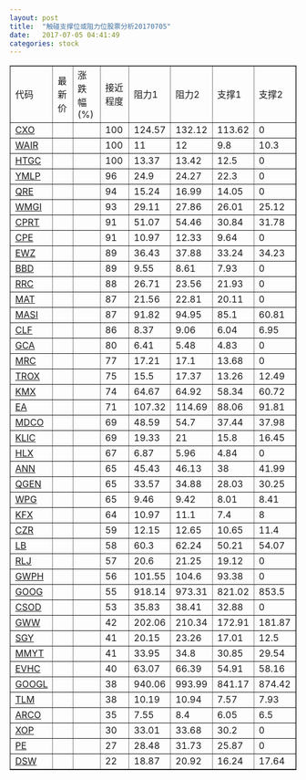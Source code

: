 ```yaml
---
layout: post
title:  "触碰支撑位或阻力位股票分析20170705"
date:   2017-07-05 04:41:49
categories: stock
---
```

<script type="text/javascript">
var stockList = []
stockList.push('gb_cxo');
stockList.push('gb_wair');
stockList.push('gb_htgc');
stockList.push('gb_ymlp');
stockList.push('gb_qre');
stockList.push('gb_wmgi');
stockList.push('gb_cprt');
stockList.push('gb_cpe');
stockList.push('gb_ewz');
stockList.push('gb_bbd');
stockList.push('gb_rrc');
stockList.push('gb_mat');
stockList.push('gb_masi');
stockList.push('gb_clf');
stockList.push('gb_gca');
stockList.push('gb_mrc');
stockList.push('gb_trox');
stockList.push('gb_kmx');
stockList.push('gb_ea');
stockList.push('gb_mdco');
stockList.push('gb_klic');
stockList.push('gb_hlx');
stockList.push('gb_ann');
stockList.push('gb_qgen');
stockList.push('gb_wpg');
stockList.push('gb_kfx');
stockList.push('gb_czr');
stockList.push('gb_lb');
stockList.push('gb_rlj');
stockList.push('gb_gwph');
stockList.push('gb_goog');
stockList.push('gb_csod');
stockList.push('gb_gww');
stockList.push('gb_sgy');
stockList.push('gb_mmyt');
stockList.push('gb_evhc');
stockList.push('gb_googl');
stockList.push('gb_tlm');
stockList.push('gb_arco');
stockList.push('gb_xop');
stockList.push('gb_pe');
stockList.push('gb_dsw');
</script>
<table border="1">
 <tr>
 <td>代码</td>
 <td>最新价</td>
 <td>涨跌幅(%)</td>
 <td>接近程度</td>
 <td>阻力1</td>
 <td>阻力2</td>
 <td>支撑1</td>
 <td>支撑2</td>
</tr>
  <tr id="cxo" class="red">
  <td><a href="http://stock.finance.sina.com.cn/usstock/quotes/CXO.html" target="_blank">CXO</a></td><td></td><td></td><td>100</td><td>124.57</td><td>132.12</td><td>113.62</td><td>0</td></tr>
  <tr id="wair" class="red">
  <td><a href="http://stock.finance.sina.com.cn/usstock/quotes/WAIR.html" target="_blank">WAIR</a></td><td></td><td></td><td>100</td><td>11</td><td>12</td><td>9.8</td><td>10.3</td></tr>
  <tr id="htgc" class="red">
  <td><a href="http://stock.finance.sina.com.cn/usstock/quotes/HTGC.html" target="_blank">HTGC</a></td><td></td><td></td><td>100</td><td>13.37</td><td>13.42</td><td>12.5</td><td>0</td></tr>
  <tr id="ymlp" class="red">
  <td><a href="http://stock.finance.sina.com.cn/usstock/quotes/YMLP.html" target="_blank">YMLP</a></td><td></td><td></td><td>96</td><td>24.9</td><td>24.27</td><td>22.3</td><td>0</td></tr>
  <tr id="qre" class="red">
  <td><a href="http://stock.finance.sina.com.cn/usstock/quotes/QRE.html" target="_blank">QRE</a></td><td></td><td></td><td>94</td><td>15.24</td><td>16.99</td><td>14.05</td><td>0</td></tr>
  <tr id="wmgi" class="red">
  <td><a href="http://stock.finance.sina.com.cn/usstock/quotes/WMGI.html" target="_blank">WMGI</a></td><td></td><td></td><td>93</td><td>29.11</td><td>27.86</td><td>26.01</td><td>25.12</td></tr>
  <tr id="cprt" class="green">
  <td><a href="http://stock.finance.sina.com.cn/usstock/quotes/CPRT.html" target="_blank">CPRT</a></td><td></td><td></td><td>91</td><td>51.07</td><td>54.46</td><td>30.84</td><td>31.78</td></tr>
  <tr id="cpe" class="red">
  <td><a href="http://stock.finance.sina.com.cn/usstock/quotes/CPE.html" target="_blank">CPE</a></td><td></td><td></td><td>91</td><td>10.97</td><td>12.33</td><td>9.64</td><td>0</td></tr>
  <tr id="ewz" class="green">
  <td><a href="http://stock.finance.sina.com.cn/usstock/quotes/EWZ.html" target="_blank">EWZ</a></td><td></td><td></td><td>89</td><td>36.43</td><td>37.88</td><td>33.24</td><td>34.23</td></tr>
  <tr id="bbd" class="red">
  <td><a href="http://stock.finance.sina.com.cn/usstock/quotes/BBD.html" target="_blank">BBD</a></td><td></td><td></td><td>89</td><td>9.55</td><td>8.61</td><td>7.93</td><td>0</td></tr>
  <tr id="rrc" class="red">
  <td><a href="http://stock.finance.sina.com.cn/usstock/quotes/RRC.html" target="_blank">RRC</a></td><td></td><td></td><td>88</td><td>26.71</td><td>23.56</td><td>21.93</td><td>0</td></tr>
  <tr id="mat" class="red">
  <td><a href="http://stock.finance.sina.com.cn/usstock/quotes/MAT.html" target="_blank">MAT</a></td><td></td><td></td><td>87</td><td>21.56</td><td>22.81</td><td>20.11</td><td>0</td></tr>
  <tr id="masi" class="red">
  <td><a href="http://stock.finance.sina.com.cn/usstock/quotes/MASI.html" target="_blank">MASI</a></td><td></td><td></td><td>87</td><td>91.82</td><td>94.95</td><td>85.1</td><td>60.81</td></tr>
  <tr id="clf" class="green">
  <td><a href="http://stock.finance.sina.com.cn/usstock/quotes/CLF.html" target="_blank">CLF</a></td><td></td><td></td><td>86</td><td>8.37</td><td>9.06</td><td>6.04</td><td>6.95</td></tr>
  <tr id="gca" class="green">
  <td><a href="http://stock.finance.sina.com.cn/usstock/quotes/GCA.html" target="_blank">GCA</a></td><td></td><td></td><td>80</td><td>6.41</td><td>5.48</td><td>4.83</td><td>0</td></tr>
  <tr id="mrc" class="red">
  <td><a href="http://stock.finance.sina.com.cn/usstock/quotes/MRC.html" target="_blank">MRC</a></td><td></td><td></td><td>77</td><td>17.21</td><td>17.1</td><td>13.68</td><td>0</td></tr>
  <tr id="trox" class="red">
  <td><a href="http://stock.finance.sina.com.cn/usstock/quotes/TROX.html" target="_blank">TROX</a></td><td></td><td></td><td>75</td><td>15.5</td><td>17.37</td><td>13.26</td><td>12.49</td></tr>
  <tr id="kmx" class="red">
  <td><a href="http://stock.finance.sina.com.cn/usstock/quotes/KMX.html" target="_blank">KMX</a></td><td></td><td></td><td>74</td><td>64.67</td><td>64.92</td><td>58.34</td><td>60.72</td></tr>
  <tr id="ea" class="red">
  <td><a href="http://stock.finance.sina.com.cn/usstock/quotes/EA.html" target="_blank">EA</a></td><td></td><td></td><td>71</td><td>107.32</td><td>114.69</td><td>88.06</td><td>91.81</td></tr>
  <tr id="mdco" class="green">
  <td><a href="http://stock.finance.sina.com.cn/usstock/quotes/MDCO.html" target="_blank">MDCO</a></td><td></td><td></td><td>69</td><td>48.59</td><td>54.7</td><td>37.44</td><td>37.98</td></tr>
  <tr id="klic" class="red">
  <td><a href="http://stock.finance.sina.com.cn/usstock/quotes/KLIC.html" target="_blank">KLIC</a></td><td></td><td></td><td>69</td><td>19.33</td><td>21</td><td>15.8</td><td>16.45</td></tr>
  <tr id="hlx" class="red">
  <td><a href="http://stock.finance.sina.com.cn/usstock/quotes/HLX.html" target="_blank">HLX</a></td><td></td><td></td><td>67</td><td>6.87</td><td>5.96</td><td>4.84</td><td>0</td></tr>
  <tr id="ann" class="red">
  <td><a href="http://stock.finance.sina.com.cn/usstock/quotes/ANN.html" target="_blank">ANN</a></td><td></td><td></td><td>65</td><td>45.43</td><td>46.13</td><td>38</td><td>41.99</td></tr>
  <tr id="qgen" class="red">
  <td><a href="http://stock.finance.sina.com.cn/usstock/quotes/QGEN.html" target="_blank">QGEN</a></td><td></td><td></td><td>65</td><td>33.57</td><td>34.88</td><td>28.03</td><td>30.25</td></tr>
  <tr id="wpg" class="green">
  <td><a href="http://stock.finance.sina.com.cn/usstock/quotes/WPG.html" target="_blank">WPG</a></td><td></td><td></td><td>65</td><td>9.46</td><td>9.42</td><td>8.01</td><td>8.41</td></tr>
  <tr id="kfx" class="green">
  <td><a href="http://stock.finance.sina.com.cn/usstock/quotes/KFX.html" target="_blank">KFX</a></td><td></td><td></td><td>64</td><td>10.97</td><td>11.1</td><td>7.4</td><td>8</td></tr>
  <tr id="czr" class="red">
  <td><a href="http://stock.finance.sina.com.cn/usstock/quotes/CZR.html" target="_blank">CZR</a></td><td></td><td></td><td>59</td><td>12.15</td><td>12.65</td><td>10.65</td><td>11.4</td></tr>
  <tr id="lb" class="green">
  <td><a href="http://stock.finance.sina.com.cn/usstock/quotes/LB.html" target="_blank">LB</a></td><td></td><td></td><td>58</td><td>60.3</td><td>62.24</td><td>50.21</td><td>54.07</td></tr>
  <tr id="rlj" class="red">
  <td><a href="http://stock.finance.sina.com.cn/usstock/quotes/RLJ.html" target="_blank">RLJ</a></td><td></td><td></td><td>57</td><td>20.6</td><td>21.25</td><td>19.12</td><td>0</td></tr>
  <tr id="gwph" class="red">
  <td><a href="http://stock.finance.sina.com.cn/usstock/quotes/GWPH.html" target="_blank">GWPH</a></td><td></td><td></td><td>56</td><td>101.55</td><td>104.6</td><td>93.38</td><td>0</td></tr>
  <tr id="goog" class="red">
  <td><a href="http://stock.finance.sina.com.cn/usstock/quotes/GOOG.html" target="_blank">GOOG</a></td><td></td><td></td><td>55</td><td>918.14</td><td>973.31</td><td>821.02</td><td>853.5</td></tr>
  <tr id="csod" class="red">
  <td><a href="http://stock.finance.sina.com.cn/usstock/quotes/CSOD.html" target="_blank">CSOD</a></td><td></td><td></td><td>53</td><td>35.83</td><td>38.41</td><td>32.88</td><td>0</td></tr>
  <tr id="gww" class="green">
  <td><a href="http://stock.finance.sina.com.cn/usstock/quotes/GWW.html" target="_blank">GWW</a></td><td></td><td></td><td>42</td><td>202.06</td><td>210.34</td><td>172.91</td><td>181.87</td></tr>
  <tr id="sgy" class="red">
  <td><a href="http://stock.finance.sina.com.cn/usstock/quotes/SGY.html" target="_blank">SGY</a></td><td></td><td></td><td>41</td><td>20.15</td><td>23.26</td><td>17.01</td><td>12.5</td></tr>
  <tr id="mmyt" class="red">
  <td><a href="http://stock.finance.sina.com.cn/usstock/quotes/MMYT.html" target="_blank">MMYT</a></td><td></td><td></td><td>41</td><td>33.95</td><td>34.8</td><td>30.85</td><td>29.54</td></tr>
  <tr id="evhc" class="red">
  <td><a href="http://stock.finance.sina.com.cn/usstock/quotes/EVHC.html" target="_blank">EVHC</a></td><td></td><td></td><td>40</td><td>63.07</td><td>66.39</td><td>54.91</td><td>58.16</td></tr>
  <tr id="googl" class="red">
  <td><a href="http://stock.finance.sina.com.cn/usstock/quotes/GOOGL.html" target="_blank">GOOGL</a></td><td></td><td></td><td>38</td><td>940.06</td><td>993.99</td><td>841.17</td><td>874.42</td></tr>
  <tr id="tlm" class="green">
  <td><a href="http://stock.finance.sina.com.cn/usstock/quotes/TLM.html" target="_blank">TLM</a></td><td></td><td></td><td>38</td><td>10.19</td><td>10.94</td><td>7.57</td><td>7.93</td></tr>
  <tr id="arco" class="red">
  <td><a href="http://stock.finance.sina.com.cn/usstock/quotes/ARCO.html" target="_blank">ARCO</a></td><td></td><td></td><td>35</td><td>7.55</td><td>8.4</td><td>6.05</td><td>6.5</td></tr>
  <tr id="xop" class="red">
  <td><a href="http://stock.finance.sina.com.cn/usstock/quotes/XOP.html" target="_blank">XOP</a></td><td></td><td></td><td>30</td><td>33.01</td><td>33.68</td><td>30.2</td><td>0</td></tr>
  <tr id="pe" class="green">
  <td><a href="http://stock.finance.sina.com.cn/usstock/quotes/PE.html" target="_blank">PE</a></td><td></td><td></td><td>27</td><td>28.48</td><td>31.73</td><td>25.87</td><td>0</td></tr>
  <tr id="dsw" class="green">
  <td><a href="http://stock.finance.sina.com.cn/usstock/quotes/DSW.html" target="_blank">DSW</a></td><td></td><td></td><td>22</td><td>18.87</td><td>20.92</td><td>16.24</td><td>17.64</td></tr>
</table>
